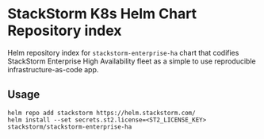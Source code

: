 # StackStorm K8s Helm Chart Repository index
Helm repository index for `stackstorm-enterprise-ha` chart that codifies StackStorm Enterprise High Availability fleet as a simple to use reproducible infrastructure-as-code app.

## Usage
```
helm repo add stackstorm https://helm.stackstorm.com/
helm install --set secrets.st2.license=<ST2_LICENSE_KEY> stackstorm/stackstorm-enterprise-ha
```
